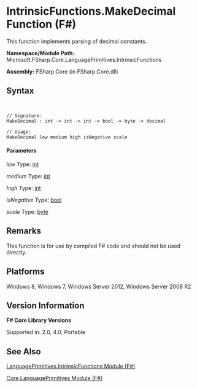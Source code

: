 # IntrinsicFunctions.MakeDecimal Function (F#)

This function implements parsing of decimal constants.

**Namespace/Module Path:** Microsoft.FSharp.Core.LanguagePrimitives.IntrinsicFunctions

**Assembly:** FSharp.Core (in FSharp.Core.dll)


## Syntax


```


// Signature:
MakeDecimal : int -> int -> int -> bool -> byte -> decimal

// Usage:
MakeDecimal low medium high isNegative scale

```



#### Parameters
*low*
Type: [int](http://msdn.microsoft.com/en-us/library/025d5455-3622-4ea5-9573-3ecbd4ee1375)


*medium*
Type: [int](http://msdn.microsoft.com/en-us/library/025d5455-3622-4ea5-9573-3ecbd4ee1375)


*high*
Type: [int](http://msdn.microsoft.com/en-us/library/025d5455-3622-4ea5-9573-3ecbd4ee1375)


*isNegative*
Type: [bool](http://msdn.microsoft.com/en-us/library/89c0cf9c-49ce-4207-a3be-555851a67dd5)


*scale*
Type: [byte](http://msdn.microsoft.com/en-us/library/17a98430-283a-4ff6-a475-e6999577179d)




## Remarks
This function is for use by compiled F# code and should not be used directly.


## Platforms
Windows 8, Windows 7, Windows Server 2012, Windows Server 2008 R2


## Version Information
**F# Core Library Versions**

Supported in: 2.0, 4.0, Portable




## See Also
[LanguagePrimitives.IntrinsicFunctions Module &#40;F&#35;&#41;](LanguagePrimitives.IntrinsicFunctions-Module-%5BFSharp%5D.md)

[Core.LanguagePrimitives Module &#40;F&#35;&#41;](Core.LanguagePrimitives-Module-%5BFSharp%5D.md)


